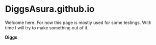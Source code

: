 # DiggsAsura.github.io

Welcome here. For now this page is mostly used for some testings. With time I will
try to make something out of it. 

**Diggs**
